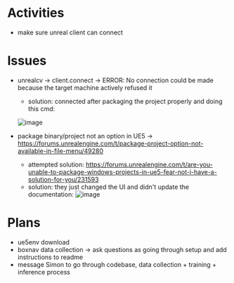# Activities
* make sure unreal client can connect

# Issues
* unrealcv -> client.connect -> ERROR: No connection could be made because the target machine actively refused it
  * solution: connected after packaging the project properly and doing this cmd: 
  
  ![image](https://user-images.githubusercontent.com/70297740/222592635-78947811-586f-425a-9af5-2cc89c351fd8.png)

* package binary/project not an option in UE5 -> https://forums.unrealengine.com/t/package-project-option-not-available-in-file-menu/49280
  * attempted solution: https://forums.unrealengine.com/t/are-you-unable-to-package-windows-projects-in-ue5-fear-not-i-have-a-solution-for-you/231593
  * solution: they just changed the UI and didn't update the documentation:
  ![image](https://user-images.githubusercontent.com/70297740/222587730-621dc5f9-b00e-44ca-8e4f-c1b340d89331.png)

# Plans
* ue5env download
* boxnav data collection -> ask questions as going through setup and add instructions to readme
* message Simon to go through codebase, data collection + training + inference process

